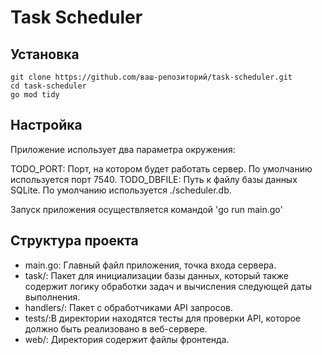# Task Scheduler

## Установка

```
git clone https://github.com/ваш-репозиторий/task-scheduler.git
cd task-scheduler
go mod tidy
```

## Настройка
Приложение использует два параметра окружения:

TODO_PORT: Порт, на котором будет работать сервер. По умолчанию используется порт 7540.
TODO_DBFILE: Путь к файлу базы данных SQLite. По умолчанию используется ./scheduler.db.

Запуск приложения осуществляется командой 'go run main.go'

## Структура проекта

- main.go: Главный файл приложения, точка входа сервера.
- task/: Пакет для инициализации базы данных, который также содержит логику обработки задач и вычисления следующей даты выполнения.
- handlers/: Пакет с обработчиками API запросов.
- tests/:В директории находятся тесты для проверки API, которое должно быть реализовано в веб-сервере.
- web/: Директория содержит файлы фронтенда.

